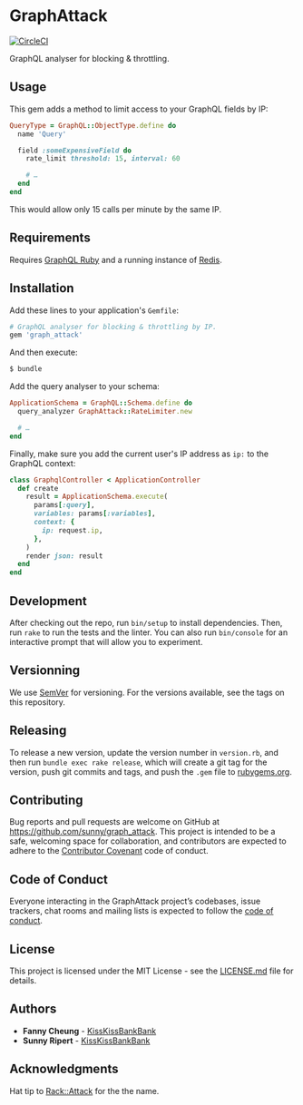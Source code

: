 # GraphAttack

[![CircleCI](https://circleci.com/gh/sunny/graph_attack.svg?style=svg)](https://circleci.com/gh/sunny/graph_attack)

GraphQL analyser for blocking & throttling.

## Usage

This gem adds a method to limit access to your GraphQL fields by IP:

```rb
QueryType = GraphQL::ObjectType.define do
  name 'Query'

  field :someExpensiveField do
    rate_limit threshold: 15, interval: 60

    # …
  end
end
```

This would allow only 15 calls per minute by the same IP.

## Requirements

Requires [GraphQL Ruby](http://graphql-ruby.org/) and a running instance
of [Redis](https://redis.io/).

## Installation

Add these lines to your application's `Gemfile`:

```ruby
# GraphQL analyser for blocking & throttling by IP.
gem 'graph_attack'
```

And then execute:

```sh
$ bundle
```

Add the query analyser to your schema:

```rb
ApplicationSchema = GraphQL::Schema.define do
  query_analyzer GraphAttack::RateLimiter.new

  # …
end
```

Finally, make sure you add the current user's IP address as `ip:` to the
GraphQL context:

```rb
class GraphqlController < ApplicationController
  def create
    result = ApplicationSchema.execute(
      params[:query],
      variables: params[:variables],
      context: {
        ip: request.ip,
      },
    )
    render json: result
  end
end
```

## Development

After checking out the repo, run `bin/setup` to install dependencies. Then, run
`rake` to run the tests and the linter. You can also run `bin/console` for an
interactive prompt that will allow you to experiment.

## Versionning

We use [SemVer](http://semver.org/) for versioning. For the versions available,
see the tags on this repository.

## Releasing

To release a new version, update the version number in `version.rb`, and then
run `bundle exec rake release`, which will create a git tag for the version,
push git commits and tags, and push the `.gem` file to
[rubygems.org](https://rubygems.org).

## Contributing

Bug reports and pull requests are welcome on GitHub at
https://github.com/sunny/graph_attack. This project is intended to be a safe,
welcoming space for collaboration, and contributors are expected to adhere to
the [Contributor Covenant](http://contributor-covenant.org) code of conduct.

## Code of Conduct

Everyone interacting in the GraphAttack project’s codebases, issue trackers,
chat rooms and mailing lists is expected to follow the
[code of conduct](https://github.com/sunny/graph_attack/blob/master/CODE_OF_CONDUCT.md).

## License

This project is licensed under the MIT License - see the
[LICENSE.md](https://github.com/sunny/graph_attack/blob/master/LICENSE.md)
file for details.

## Authors

- **Fanny Cheung** - [KissKissBankBank](https://github.com/KissKissBankBank)
- **Sunny Ripert** - [KissKissBankBank](https://github.com/KissKissBankBank)

## Acknowledgments

Hat tip to [Rack::Attack](https://github.com/kickstarter/rack-attack) for the
the name.
